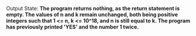 Output State: **The program returns nothing, as the return statement is empty. The values of n and k remain unchanged, both being positive integers such that 1 <= n, k <= 10^18, and n is still equal to k. The program has previously printed 'YES' and the number 1 twice.**